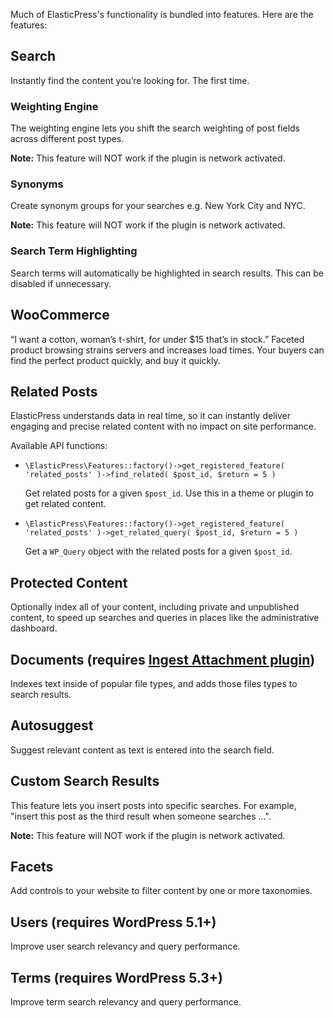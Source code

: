 Much of ElasticPress's functionality is bundled into features. Here are the features:

## Search

Instantly find the content you’re looking for. The first time.

### Weighting Engine

The weighting engine lets you shift the search weighting of post fields across different post types.

__Note:__ This feature will NOT work if the plugin is network activated.

### Synonyms

Create synonym groups for your searches e.g. New York City and NYC.

__Note:__ This feature will NOT work if the plugin is network activated.

### Search Term Highlighting

Search terms will automatically be highlighted in search results. This can be disabled if unnecessary.

## WooCommerce

“I want a cotton, woman’s t-shirt, for under $15 that’s in stock.” Faceted product browsing strains servers and increases load times. Your buyers can find the perfect product quickly, and buy it quickly.

## Related Posts

ElasticPress understands data in real time, so it can instantly deliver engaging and precise related content with no impact on site performance.

Available API functions:

* `\ElasticPress\Features::factory()->get_registered_feature( 'related_posts' )->find_related( $post_id, $return = 5 )`

  Get related posts for a given `$post_id`. Use this in a theme or plugin to get related content.

* `\ElasticPress\Features::factory()->get_registered_feature( 'related_posts' )->get_related_query( $post_id, $return = 5 )`

  Get a `WP_Query` object with the related posts for a given `$post_id`.

## Protected Content

Optionally index all of your content, including private and unpublished content, to speed up searches and queries in places like the administrative dashboard.

## Documents (requires [Ingest Attachment plugin](https://www.elastic.co/guide/en/elasticsearch/plugins/master/ingest-attachment.html))

Indexes text inside of popular file types, and adds those files types to search results.

## Autosuggest

Suggest relevant content as text is entered into the search field.

## Custom Search Results

This feature lets you insert posts into specific searches. For example, "insert this post as the third result when someone searches ...".

__Note:__ This feature will NOT work if the plugin is network activated.

## Facets

Add controls to your website to filter content by one or more taxonomies.

## Users (requires WordPress 5.1+)

Improve user search relevancy and query performance.

## Terms (requires WordPress 5.3+)

Improve term search relevancy and query performance.
